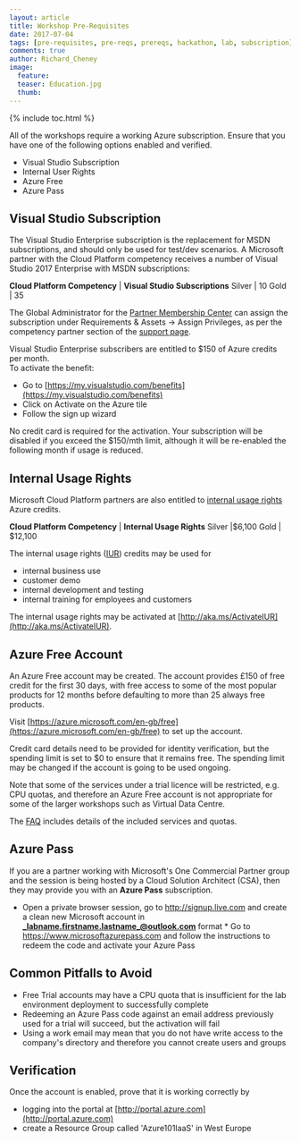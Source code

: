 ```yaml
---
layout: article
title: Workshop Pre-Requisites
date: 2017-07-04
tags: [pre-requisites, pre-reqs, prereqs, hackathon, lab, subscription]
comments: true
author: Richard_Cheney
image:
  feature: 
  teaser: Education.jpg
  thumb: 
---
```


{% include toc.html %}

All of the workshops require a working Azure subscription.  Ensure that you have one of the following options enabled and verified.
* Visual Studio Subscription
* Internal User Rights
* Azure Free
* Azure Pass

## Visual Studio Subscription

The Visual Studio Enterprise subscription is the replacement for MSDN subscriptions, and should only be used for test/dev scenarios.  A Microsoft partner with the Cloud Platform competency receives a number of Visual Studio 2017 Enterprise with MSDN subscriptions:

**Cloud Platform Competency** | **Visual Studio Subscriptions**
Silver | 10
Gold | 35

The Global Administrator for the [Partner Membership Center](https://partners.microsoft.com/) can assign the subscription under Requirements & Assets -> Assign Privileges, as per the competency partner section of the [support page](https://support.microsoft.com/en-gb/help/4013871/microsoft-partner-network-mpn-visual-studio-subscriptions?tpqid=800-000036). 

Visual Studio Enterprise subscribers are entitled to $150 of Azure credits per month.  
To activate the benefit:
* Go to [https://my.visualstudio.com/benefits](https://my.visualstudio.com/benefits)
* Click on Activate on the Azure tile
* Follow the sign up wizard

No credit card is required for the activation.  Your subscription will be disabled if you exceed the $150/mth limit, although it will be re-enabled the following month if usage is reduced.


## Internal Usage Rights

Microsoft Cloud Platform partners are also entitled to [internal usage rights](https://azure.microsoft.com/en-us/pricing/member-offers/mpn-benefits/) Azure credits.  

**Cloud Platform Competency** | **Internal Usage Rights**
Silver |$6,100
Gold | $12,100

The internal usage rights ([IUR](http://aka.ms/iur)) credits may be used for 
* internal business use
* customer demo
* internal development and testing
* internal training for employees and customers 

The internal usage rights may be activated at [http://aka.ms/ActivateIUR](http://aka.ms/ActivateIUR).  

## Azure Free Account

An Azure Free account may be created.  The account provides £150 of free credit for the first 30 days, with free access to some of the most popular products for 12 months before defaulting to more than 25 always free products.  

Visit [https://azure.microsoft.com/en-gb/free](https://azure.microsoft.com/en-gb/free) to set up the account. 

Credit card details need to be provided for identity verification, but the spending limit is set to $0 to ensure that it remains free.  The spending limit may be changed if the account is going to be used ongoing.  

Note that some of the services under a trial licence will be restricted, e.g. CPU quotas, and therefore an Azure Free account is not appropriate for some of the larger workshops such as Virtual Data Centre.

The [FAQ](https://azure.microsoft.com/en-gb/free/free-account-faq/) includes details of the included services and quotas. 

## Azure Pass

If you are a partner working with Microsoft's One Commercial Partner group and the session is being hosted by a Cloud Solution Architect (CSA), then they may provide you with an **Azure Pass** subscription.  
   * Open a private browser session, go to http://signup.live.com and create a clean new Microsoft account in  **_labname.firstname.lastname_@outlook.com** format 
    * Go to https://www.microsoftazurepass.com and follow the instructions to redeem the code and activate your Azure Pass

## Common Pitfalls to Avoid

* Free Trial accounts may have a CPU quota that is insufficient for the lab environment deployment to successfully complete
* Redeeming an Azure Pass code against an email address previously used for a trial will succeed, but the activation will fail
* Using a work email may mean that you do not have write access to the company's directory and therefore you cannot create users and groups

## Verification 

Once the account is enabled, prove that it is working correctly by 
* logging into the portal at [http://portal.azure.com](http://portal.azure.com) 
* create a Resource Group called 'Azure101IaaS' in West Europe
